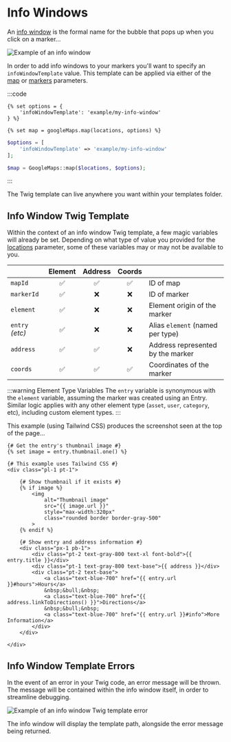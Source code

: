 # Info Windows

An [info window](https://developers.google.com/maps/documentation/javascript/infowindows) is the formal name for the bubble that pops up when you click on a marker...

<img class="dropshadow" :src="$withBase('/images/maps/info-window.png')" alt="Example of an info window">

In order to add info windows to your markers you'll want to specify an `infoWindowTemplate` value. This template can be applied via either of the [map](/models/dynamic-map-model/#construct-locations-options) or [markers](/models/dynamic-map-model/#markers-locations-options) parameters.

:::code
```twig
{% set options = {
    'infoWindowTemplate': 'example/my-info-window'
} %}

{% set map = googleMaps.map(locations, options) %}
```
```php
$options = [
    'infoWindowTemplate' => 'example/my-info-window'
];

$map = GoogleMaps::map($locations, $options);
```
:::

The Twig template can live anywhere you want within your templates folder.

## Info Window Twig Template

Within the context of an info window Twig template, a few magic variables will already be set. Depending on what type of value you provided for the [locations](/dynamic-maps/locations/) parameter, some of these variables may or may not be available to you.

|       | Element | Address | Coords |             |
|-------|:-------:|:-------:|:------:|:------------|
| `mapId`         | ✅ | ✅ | ✅ | ID of map |
| `markerId`      | ✅ | ❌ | ❌ | ID of marker |
| `element`       | ✅ | ❌ | ❌ | Element origin of the marker |
| `entry` _(etc)_ | ✅ | ❌ | ❌ | Alias `element` (named per type) |
| `address`       | ✅ | ✅ | ❌ | Address represented by the marker |
| `coords`        | ✅ | ✅ | ✅ | Coordinates of the marker |

:::warning Element Type Variables
The `entry` variable is synonymous with the `element` variable, assuming the marker was created using an Entry. Similar logic applies with any other element type (`asset`, `user`, `category`, etc), including custom element types.
:::

This example (using Tailwind CSS) produces the screenshot seen at the top of the page...

```twig
{# Get the entry's thumbnail image #}
{% set image = entry.thumbnail.one() %}

{# This example uses Tailwind CSS #}
<div class="pl-1 pt-1">

    {# Show thumbnail if it exists #}
    {% if image %}
        <img
            alt="Thumbnail image"
            src="{{ image.url }}"
            style="max-width:320px"
            class="rounded border border-gray-500"
        >
    {% endif %}

    {# Show entry and address information #}
    <div class="px-1 pb-1">
        <div class="pt-2 text-gray-800 text-xl font-bold">{{ entry.title }}</div>
        <div class="pt-1 text-gray-800 text-base">{{ address }}</div>
        <div class="pt-2 text-base">
            <a class="text-blue-700" href="{{ entry.url }}#hours">Hours</a>
            &nbsp;&bull;&nbsp;
            <a class="text-blue-700" href="{{ address.linkToDirections() }}">Directions</a>
            &nbsp;&bull;&nbsp;
            <a class="text-blue-700" href="{{ entry.url }}#info">More Information</a>
        </div>
    </div>

</div>
```

## Info Window Template Errors

In the event of an error in your Twig code, an error message will be thrown. The message will be contained within the info window itself, in order to streamline debugging.

<img class="dropshadow" :src="$withBase('/images/maps/info-window-error.png')" alt="Example of an info window Twig template error">

The info window will display the template path, alongside the error message being returned.
